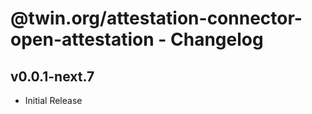 # @twin.org/attestation-connector-open-attestation - Changelog

## v0.0.1-next.7

- Initial Release

